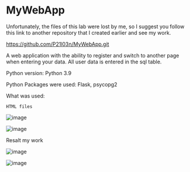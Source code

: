 # MyWebApp

Unfortunately, the files of this lab were lost by me, so I suggest you follow this link to another repository that I created earlier and see my work.

https://github.com/P21l03n/MyWebApp.git

A web application with the ability to register and switch to another page when entering your data. All user data is entered in the sql table.

Python version: Python 3.9

Python Packages were used: Flask, psycopg2

What was used:

    HTML files
    
![image](https://user-images.githubusercontent.com/90320655/146948108-e2f011c4-ee82-416d-ac89-3d80aa34f64d.png)

![image](https://user-images.githubusercontent.com/90320655/146948171-5fb53925-2157-413e-8fd4-cc69829ca498.png)


Resalt my work

![image](https://user-images.githubusercontent.com/90320655/146947052-079addfb-3aa1-4992-85bf-a1ad544c7444.png)

![image](https://user-images.githubusercontent.com/90320655/146947125-b3303c6c-9c2d-4019-bf9b-c54463037c46.png)

